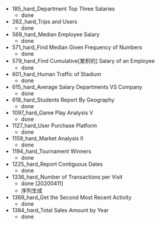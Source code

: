 - 185_hard_Department Top Three Salaries
  - done
- 262_hard_Trips and Users
  - done
- 569_hard_Median Employee Salary
  - done
- 571_hard_Find Median Given Frequency of Numbers
  - done
- 579_hard_Find Cumulative[累积的] Salary of an Employee
  - done
- 601_hard_Human Traffic of Stadium
  - done
- 615_hard_Average Salary Departments VS Company
  - done
- 618_hard_Students Report By Geography
  - done
- 1097_hard_Game Play Analysis V
  - done
- 1127_hard_User Purchase Platform
  - done
- 1159_hard_Market Analysis II
  - done
- 1194_hard_Tournament Winners
  - done
- 1225_hard_Report Contiguous Dates
  - done
- 1336_hard_Number of Transactions per Visit
  - done [20200411]
  - 序列生成
- 1369_hard_Get the Second Most Recent Activity
  - done
- 1384_hard_Total Sales Amount by Year
  - done

